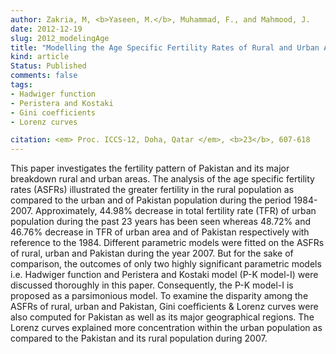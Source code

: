 ```yaml
---
author: Zakria, M, <b>Yaseen, M.</b>, Muhammad, F., and Mahmood, J.
date: 2012-12-19
slug: 2012_modelingAge  
title: "Modelling the Age Specific Fertility Rates of Rural and Urban Areas of Pakistan During 1984-2007"
kind: article
Status: Published
comments: false
tags: 
- Hadwiger function
- Peristera and Kostaki
- Gini coefficients 
- Lorenz curves

citation: <em> Proc. ICCS-12, Doha, Qatar </em>, <b>23</b>, 607-618
---
```


This paper investigates the fertility pattern of Pakistan and its major breakdown rural and urban areas. The analysis of the age specific fertility rates (ASFRs) illustrated the greater fertility in the rural population as compared to the urban and of Pakistan population during the period 1984-2007. Approximately, 44.98% decrease in total fertility rate (TFR) of urban population during the past 23 years has been seen whereas 48.72% and 46.76% decrease in TFR of urban area and of Pakistan respectively with reference to the 1984. Different parametric models were fitted on the ASFRs of rural, urban and Pakistan during the year 2007. But for the sake of comparison, the outcomes of only two highly significant parametric models i.e. Hadwiger function and Peristera and Kostaki model (P-K model-I) were discussed thoroughly in this paper. Consequently, the P-K model-I is proposed as a parsimonious model. To examine the disparity among the ASFRs of rural, urban and Pakistan, Gini coefficients & Lorenz curves were also computed for Pakistan as well as its major geographical regions. The Lorenz curves explained more concentration within the urban population as compared to the Pakistan and its rural population during 2007.
